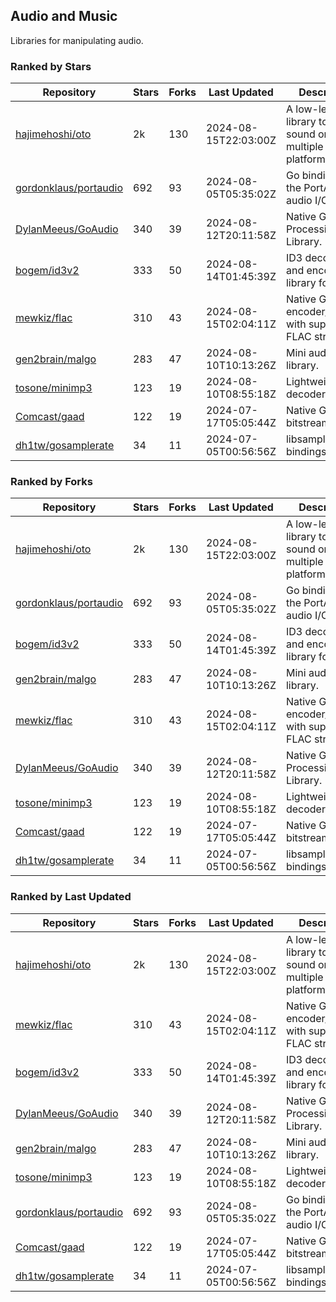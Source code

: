 ## Audio and Music

Libraries for manipulating audio.

### Ranked by Stars

| Repository | Stars | Forks | Last Updated | Description | 
|------------|-------|-------|--------------|-------------|
| [hajimehoshi/oto](https://github.com/hajimehoshi/oto) | 2k | 130 | 2024-08-15T22:03:00Z |  A low-level library to play sound on multiple platforms. |
| [gordonklaus/portaudio](https://github.com/gordonklaus/portaudio) | 692 | 93 | 2024-08-05T05:35:02Z |  Go bindings for the PortAudio audio I/O library. |
| [DylanMeeus/GoAudio](https://github.com/DylanMeeus/GoAudio) | 340 | 39 | 2024-08-12T20:11:58Z |  Native Go Audio Processing Library. |
| [bogem/id3v2](https://github.com/bogem/id3v2) | 333 | 50 | 2024-08-14T01:45:39Z |  ID3 decoding and encoding library for Go. |
| [mewkiz/flac](https://github.com/mewkiz/flac) | 310 | 43 | 2024-08-15T02:04:11Z |  Native Go FLAC encoder/decoder with support for FLAC streams. |
| [gen2brain/malgo](https://github.com/gen2brain/malgo) | 283 | 47 | 2024-08-10T10:13:26Z |  Mini audio library. |
| [tosone/minimp3](https://github.com/tosone/minimp3) | 123 | 19 | 2024-08-10T08:55:18Z |  Lightweight MP3 decoder library. |
| [Comcast/gaad](https://github.com/Comcast/gaad) | 122 | 19 | 2024-07-17T05:05:44Z |  Native Go AAC bitstream parser. |
| [dh1tw/gosamplerate](https://github.com/dh1tw/gosamplerate) | 34 | 11 | 2024-07-05T00:56:56Z |  libsamplerate bindings for go. |

### Ranked by Forks

| Repository | Stars | Forks | Last Updated | Description | 
|------------|-------|-------|--------------|-------------|
| [hajimehoshi/oto](https://github.com/hajimehoshi/oto) | 2k | 130 | 2024-08-15T22:03:00Z |  A low-level library to play sound on multiple platforms. |
| [gordonklaus/portaudio](https://github.com/gordonklaus/portaudio) | 692 | 93 | 2024-08-05T05:35:02Z |  Go bindings for the PortAudio audio I/O library. |
| [bogem/id3v2](https://github.com/bogem/id3v2) | 333 | 50 | 2024-08-14T01:45:39Z |  ID3 decoding and encoding library for Go. |
| [gen2brain/malgo](https://github.com/gen2brain/malgo) | 283 | 47 | 2024-08-10T10:13:26Z |  Mini audio library. |
| [mewkiz/flac](https://github.com/mewkiz/flac) | 310 | 43 | 2024-08-15T02:04:11Z |  Native Go FLAC encoder/decoder with support for FLAC streams. |
| [DylanMeeus/GoAudio](https://github.com/DylanMeeus/GoAudio) | 340 | 39 | 2024-08-12T20:11:58Z |  Native Go Audio Processing Library. |
| [tosone/minimp3](https://github.com/tosone/minimp3) | 123 | 19 | 2024-08-10T08:55:18Z |  Lightweight MP3 decoder library. |
| [Comcast/gaad](https://github.com/Comcast/gaad) | 122 | 19 | 2024-07-17T05:05:44Z |  Native Go AAC bitstream parser. |
| [dh1tw/gosamplerate](https://github.com/dh1tw/gosamplerate) | 34 | 11 | 2024-07-05T00:56:56Z |  libsamplerate bindings for go. |

### Ranked by Last Updated

| Repository | Stars | Forks | Last Updated | Description | 
|------------|-------|-------|--------------|-------------|
| [hajimehoshi/oto](https://github.com/hajimehoshi/oto) | 2k | 130 | 2024-08-15T22:03:00Z |  A low-level library to play sound on multiple platforms. |
| [mewkiz/flac](https://github.com/mewkiz/flac) | 310 | 43 | 2024-08-15T02:04:11Z |  Native Go FLAC encoder/decoder with support for FLAC streams. |
| [bogem/id3v2](https://github.com/bogem/id3v2) | 333 | 50 | 2024-08-14T01:45:39Z |  ID3 decoding and encoding library for Go. |
| [DylanMeeus/GoAudio](https://github.com/DylanMeeus/GoAudio) | 340 | 39 | 2024-08-12T20:11:58Z |  Native Go Audio Processing Library. |
| [gen2brain/malgo](https://github.com/gen2brain/malgo) | 283 | 47 | 2024-08-10T10:13:26Z |  Mini audio library. |
| [tosone/minimp3](https://github.com/tosone/minimp3) | 123 | 19 | 2024-08-10T08:55:18Z |  Lightweight MP3 decoder library. |
| [gordonklaus/portaudio](https://github.com/gordonklaus/portaudio) | 692 | 93 | 2024-08-05T05:35:02Z |  Go bindings for the PortAudio audio I/O library. |
| [Comcast/gaad](https://github.com/Comcast/gaad) | 122 | 19 | 2024-07-17T05:05:44Z |  Native Go AAC bitstream parser. |
| [dh1tw/gosamplerate](https://github.com/dh1tw/gosamplerate) | 34 | 11 | 2024-07-05T00:56:56Z |  libsamplerate bindings for go. |

